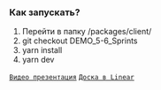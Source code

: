 ### Как запускать?
1. Перейти в папку /packages/client/
2. git checkout DEMO_5-6_Sprints
3. yarn install
4. yarn dev

[`Видео презентация`](https://www.youtube.com/watch?v=MPbft6tiOZU)
[`Доска в Linear`](https://linear.app/dreamteam-mf05/view/8394be22-8f16-4db9-b193-15b0eed0d5f8)
